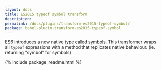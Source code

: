 ```yaml
---
layout: docs
title: ES2015 typeof symbol transform
description:
permalink: /docs/plugins/transform-es2015-typeof-symbol/
package: babel-plugin-transform-es2015-typeof-symbol
---
```


ES6 introduces a new native type called [symbols](/docs/learn-es6#symbols).
This transformer wraps all `typeof` expressions with a method that
replicates native behaviour. (ie. returning "symbol" for symbols)

{% include package_readme.html %}
